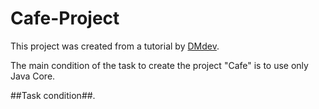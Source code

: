 # Cafe-Project

This project was created from a tutorial by <a href="https://youtu.be/FupraCHrD-w1" > DMdev</a>. <br>

The main condition of the task to create the project "Cafe" is to use only Java Core.<br>

##Task condition##.<br>
